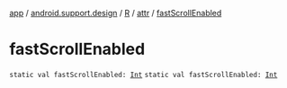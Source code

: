 [app](../../../index.md) / [android.support.design](../../index.md) / [R](../index.md) / [attr](index.md) / [fastScrollEnabled](./fast-scroll-enabled.md)

# fastScrollEnabled

`static val fastScrollEnabled: `[`Int`](https://kotlinlang.org/api/latest/jvm/stdlib/kotlin/-int/index.html)
`static val fastScrollEnabled: `[`Int`](https://kotlinlang.org/api/latest/jvm/stdlib/kotlin/-int/index.html)